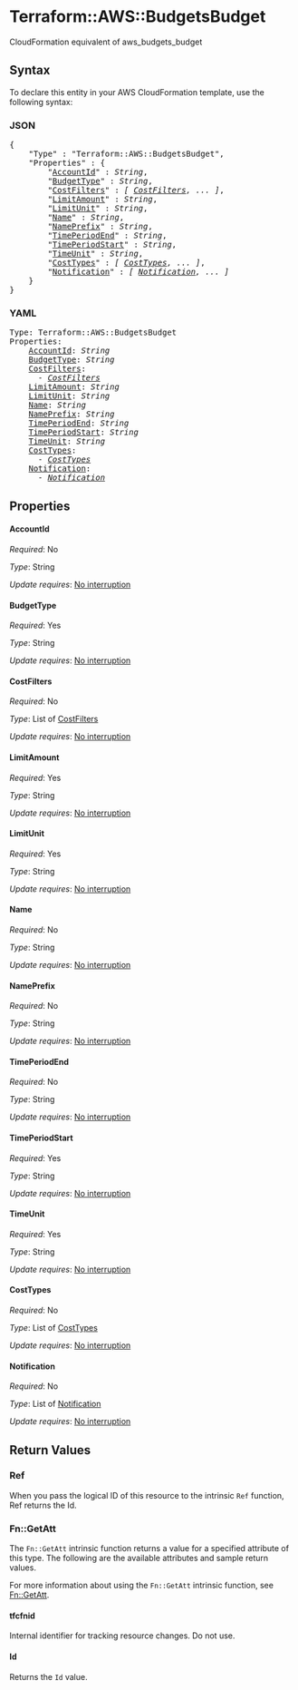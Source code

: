 # Terraform::AWS::BudgetsBudget

CloudFormation equivalent of aws_budgets_budget

## Syntax

To declare this entity in your AWS CloudFormation template, use the following syntax:

### JSON

<pre>
{
    "Type" : "Terraform::AWS::BudgetsBudget",
    "Properties" : {
        "<a href="#accountid" title="AccountId">AccountId</a>" : <i>String</i>,
        "<a href="#budgettype" title="BudgetType">BudgetType</a>" : <i>String</i>,
        "<a href="#costfilters" title="CostFilters">CostFilters</a>" : <i>[ <a href="costfilters.md">CostFilters</a>, ... ]</i>,
        "<a href="#limitamount" title="LimitAmount">LimitAmount</a>" : <i>String</i>,
        "<a href="#limitunit" title="LimitUnit">LimitUnit</a>" : <i>String</i>,
        "<a href="#name" title="Name">Name</a>" : <i>String</i>,
        "<a href="#nameprefix" title="NamePrefix">NamePrefix</a>" : <i>String</i>,
        "<a href="#timeperiodend" title="TimePeriodEnd">TimePeriodEnd</a>" : <i>String</i>,
        "<a href="#timeperiodstart" title="TimePeriodStart">TimePeriodStart</a>" : <i>String</i>,
        "<a href="#timeunit" title="TimeUnit">TimeUnit</a>" : <i>String</i>,
        "<a href="#costtypes" title="CostTypes">CostTypes</a>" : <i>[ <a href="costtypes.md">CostTypes</a>, ... ]</i>,
        "<a href="#notification" title="Notification">Notification</a>" : <i>[ <a href="notification.md">Notification</a>, ... ]</i>
    }
}
</pre>

### YAML

<pre>
Type: Terraform::AWS::BudgetsBudget
Properties:
    <a href="#accountid" title="AccountId">AccountId</a>: <i>String</i>
    <a href="#budgettype" title="BudgetType">BudgetType</a>: <i>String</i>
    <a href="#costfilters" title="CostFilters">CostFilters</a>: <i>
      - <a href="costfilters.md">CostFilters</a></i>
    <a href="#limitamount" title="LimitAmount">LimitAmount</a>: <i>String</i>
    <a href="#limitunit" title="LimitUnit">LimitUnit</a>: <i>String</i>
    <a href="#name" title="Name">Name</a>: <i>String</i>
    <a href="#nameprefix" title="NamePrefix">NamePrefix</a>: <i>String</i>
    <a href="#timeperiodend" title="TimePeriodEnd">TimePeriodEnd</a>: <i>String</i>
    <a href="#timeperiodstart" title="TimePeriodStart">TimePeriodStart</a>: <i>String</i>
    <a href="#timeunit" title="TimeUnit">TimeUnit</a>: <i>String</i>
    <a href="#costtypes" title="CostTypes">CostTypes</a>: <i>
      - <a href="costtypes.md">CostTypes</a></i>
    <a href="#notification" title="Notification">Notification</a>: <i>
      - <a href="notification.md">Notification</a></i>
</pre>

## Properties

#### AccountId

_Required_: No

_Type_: String

_Update requires_: [No interruption](https://docs.aws.amazon.com/AWSCloudFormation/latest/UserGuide/using-cfn-updating-stacks-update-behaviors.html#update-no-interrupt)

#### BudgetType

_Required_: Yes

_Type_: String

_Update requires_: [No interruption](https://docs.aws.amazon.com/AWSCloudFormation/latest/UserGuide/using-cfn-updating-stacks-update-behaviors.html#update-no-interrupt)

#### CostFilters

_Required_: No

_Type_: List of <a href="costfilters.md">CostFilters</a>

_Update requires_: [No interruption](https://docs.aws.amazon.com/AWSCloudFormation/latest/UserGuide/using-cfn-updating-stacks-update-behaviors.html#update-no-interrupt)

#### LimitAmount

_Required_: Yes

_Type_: String

_Update requires_: [No interruption](https://docs.aws.amazon.com/AWSCloudFormation/latest/UserGuide/using-cfn-updating-stacks-update-behaviors.html#update-no-interrupt)

#### LimitUnit

_Required_: Yes

_Type_: String

_Update requires_: [No interruption](https://docs.aws.amazon.com/AWSCloudFormation/latest/UserGuide/using-cfn-updating-stacks-update-behaviors.html#update-no-interrupt)

#### Name

_Required_: No

_Type_: String

_Update requires_: [No interruption](https://docs.aws.amazon.com/AWSCloudFormation/latest/UserGuide/using-cfn-updating-stacks-update-behaviors.html#update-no-interrupt)

#### NamePrefix

_Required_: No

_Type_: String

_Update requires_: [No interruption](https://docs.aws.amazon.com/AWSCloudFormation/latest/UserGuide/using-cfn-updating-stacks-update-behaviors.html#update-no-interrupt)

#### TimePeriodEnd

_Required_: No

_Type_: String

_Update requires_: [No interruption](https://docs.aws.amazon.com/AWSCloudFormation/latest/UserGuide/using-cfn-updating-stacks-update-behaviors.html#update-no-interrupt)

#### TimePeriodStart

_Required_: Yes

_Type_: String

_Update requires_: [No interruption](https://docs.aws.amazon.com/AWSCloudFormation/latest/UserGuide/using-cfn-updating-stacks-update-behaviors.html#update-no-interrupt)

#### TimeUnit

_Required_: Yes

_Type_: String

_Update requires_: [No interruption](https://docs.aws.amazon.com/AWSCloudFormation/latest/UserGuide/using-cfn-updating-stacks-update-behaviors.html#update-no-interrupt)

#### CostTypes

_Required_: No

_Type_: List of <a href="costtypes.md">CostTypes</a>

_Update requires_: [No interruption](https://docs.aws.amazon.com/AWSCloudFormation/latest/UserGuide/using-cfn-updating-stacks-update-behaviors.html#update-no-interrupt)

#### Notification

_Required_: No

_Type_: List of <a href="notification.md">Notification</a>

_Update requires_: [No interruption](https://docs.aws.amazon.com/AWSCloudFormation/latest/UserGuide/using-cfn-updating-stacks-update-behaviors.html#update-no-interrupt)

## Return Values

### Ref

When you pass the logical ID of this resource to the intrinsic `Ref` function, Ref returns the Id.

### Fn::GetAtt

The `Fn::GetAtt` intrinsic function returns a value for a specified attribute of this type. The following are the available attributes and sample return values.

For more information about using the `Fn::GetAtt` intrinsic function, see [Fn::GetAtt](https://docs.aws.amazon.com/AWSCloudFormation/latest/UserGuide/intrinsic-function-reference-getatt.html).

#### tfcfnid

Internal identifier for tracking resource changes. Do not use.

#### Id

Returns the <code>Id</code> value.


